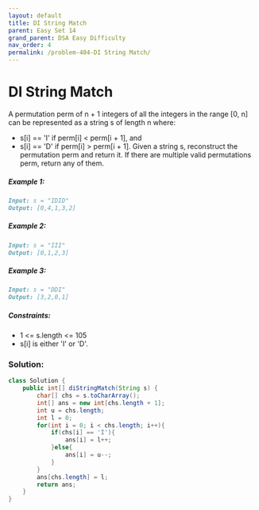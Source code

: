 ```yaml
---
layout: default
title: DI String Match
parent: Easy Set 14
grand_parent: DSA Easy Difficulty
nav_order: 4
permalink: /problem-404-DI String Match/
---
```

# DI String Match
A permutation perm of n + 1 integers of all the integers in the range [0, n] can be represented as a string s of length n where:

* s[i] == 'I' if perm[i] < perm[i + 1], and
* s[i] == 'D' if perm[i] > perm[i + 1].
Given a string s, reconstruct the permutation perm and return it. If there are multiple valid permutations perm, return any of them.

##### Example 1:
```markdown
Input: s = "IDID"
Output: [0,4,1,3,2]
```
##### Example 2:
```markdown
Input: s = "III"
Output: [0,1,2,3]
```
##### Example 3:
```markdown
Input: s = "DDI"
Output: [3,2,0,1]
```
##### Constraints:
* 1 <= s.length <= 105
* s[i] is either 'I' or 'D'.

### Solution:
```java
class Solution {
    public int[] diStringMatch(String s) {
        char[] chs = s.toCharArray();
        int[] ans = new int[chs.length + 1];
        int u = chs.length;
        int l = 0;
        for(int i = 0; i < chs.length; i++){
            if(chs[i] == 'I'){
                ans[i] = l++;
            }else{
                ans[i] = u--;
            }
        }
        ans[chs.length] = l;
        return ans;
    }
}
```